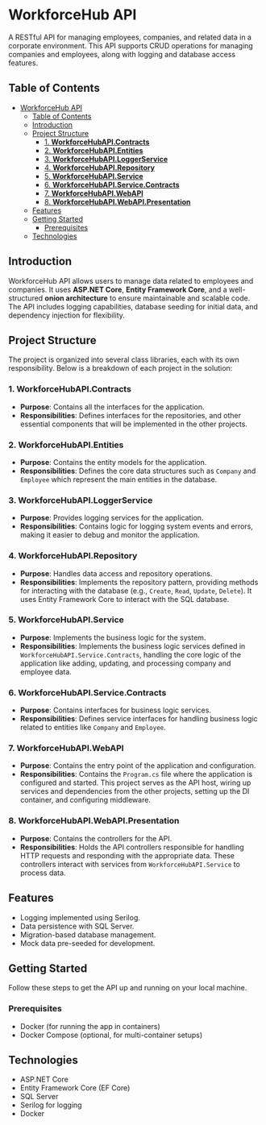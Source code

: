 # WorkforceHub API
A RESTful API for managing employees, companies, and related data in a corporate environment. This API supports CRUD operations for managing companies and employees, along with logging and database access features.

## Table of Contents

- [WorkforceHub API](#workforcehub-api)
  - [Table of Contents](#table-of-contents)
  - [Introduction](#introduction)
  - [Project Structure](#project-structure)
    - [1. **WorkforceHubAPI.Contracts**](#1-workforcehubapicontracts)
    - [2. **WorkforceHubAPI.Entities**](#2-workforcehubapientities)
    - [3. **WorkforceHubAPI.LoggerService**](#3-workforcehubapiloggerservice)
    - [4. **WorkforceHubAPI.Repository**](#4-workforcehubapirepository)
    - [5. **WorkforceHubAPI.Service**](#5-workforcehubapiservice)
    - [6. **WorkforceHubAPI.Service.Contracts**](#6-workforcehubapiservicecontracts)
    - [7. **WorkforceHubAPI.WebAPI**](#7-workforcehubapiwebapi)
    - [8. **WorkforceHubAPI.WebAPI.Presentation**](#8-workforcehubapiwebapipresentation)
  - [Features](#features)
  - [Getting Started](#getting-started)
    - [Prerequisites](#prerequisites)
  - [Technologies](#technologies)

## Introduction

WorkforceHub API allows users to manage data related to employees and companies. It uses **ASP.NET Core**, **Entity Framework Core**, and a well-structured **onion architecture** to ensure maintainable and scalable code. The API includes logging capabilities, database seeding for initial data, and dependency injection for flexibility.

## Project Structure

The project is organized into several class libraries, each with its own 
responsibility. Below is a breakdown of each project in the solution:

### 1. **WorkforceHubAPI.Contracts**
  - **Purpose**: Contains all the interfaces for the application.
  - **Responsibilities**: Defines interfaces for the repositories, and other essential components that will be implemented in the other projects.

### 2. **WorkforceHubAPI.Entities**
  - **Purpose**: Contains the entity models for the application.
  - **Responsibilities**: Defines the core data structures such as `Company` and `Employee` which represent the main entities in the database.

### 3. **WorkforceHubAPI.LoggerService**
  - **Purpose**: Provides logging services for the application.
  - **Responsibilities**: Contains logic for logging system events and errors, making it easier to debug and monitor the application.

### 4. **WorkforceHubAPI.Repository**
  - **Purpose**: Handles data access and repository operations.
  - **Responsibilities**: Implements the repository pattern, providing methods for interacting with the database (e.g., `Create`, `Read`, `Update`, `Delete`). It uses Entity Framework Core to interact with the SQL database.

### 5. **WorkforceHubAPI.Service**
  - **Purpose**: Implements the business logic for the system.
  - **Responsibilities**: Implements the business logic services defined in `WorkforceHubAPI.Service.Contracts`, handling the core logic of the application like adding, updating, and processing company and employee data.

### 6. **WorkforceHubAPI.Service.Contracts**
  - **Purpose**: Contains interfaces for business logic services.
  - **Responsibilities**: Defines service interfaces for handling business logic related to entities like `Company` and `Employee`.

### 7. **WorkforceHubAPI.WebAPI**
  - **Purpose**: Contains the entry point of the application and configuration.
  - **Responsibilities**: Contains the `Program.cs` file where the application is configured and started. This project serves as the API host, wiring up services and dependencies from the other projects, setting up the DI container, and configuring middleware.


### 8. **WorkforceHubAPI.WebAPI.Presentation**
  - **Purpose**: Contains the controllers for the API.
  - **Responsibilities**: Holds the API controllers responsible for handling HTTP requests and responding with the appropriate data. These controllers interact with services from `WorkforceHubAPI.Service` to process data.

## Features

- Logging implemented using Serilog.
- Data persistence with SQL Server.
- Migration-based database management.
- Mock data pre-seeded for development.

## Getting Started

Follow these steps to get the API up and running on your local machine.

### Prerequisites

- Docker (for running the app in containers)
- Docker Compose (optional, for multi-container setups)

## Technologies

- ASP.NET Core
- Entity Framework Core (EF Core)
- SQL Server
- Serilog for logging
- Docker
